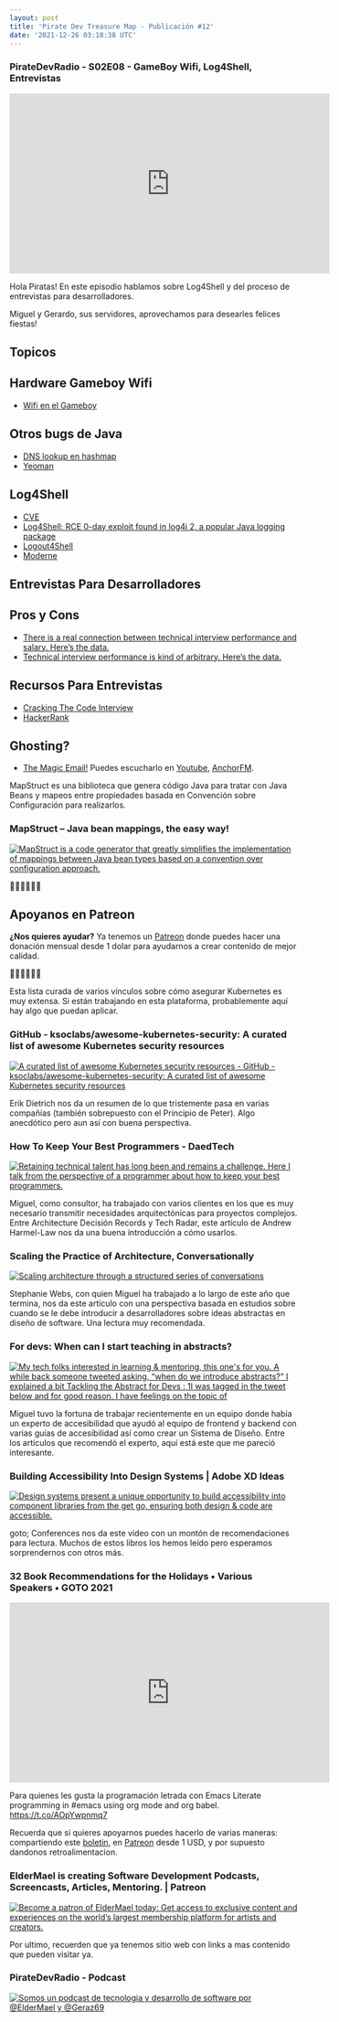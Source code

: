 ```yaml
---
layout: post
title: 'Pirate Dev Treasure Map - Publicación #12'
date: '2021-12-26 03:18:38 UTC'
---
```


### PirateDevRadio - S02E08 - GameBoy Wifi, Log4Shell, Entrevistas
<iframe
    width="560" 
    height="315" 
    src="https://www.youtube.com/embed/JneTGOcpOrE"
    title="YouTube video player" 
    frameborder="0" 
    allow="accelerometer; autoplay; clipboard-write; 
    encrypted-media; gyroscope; picture-in-picture; web-share" 
    allowfullscreen>
</iframe>

Hola Piratas! En este episodio hablamos sobre Log4Shell y del proceso de entrevistas para desarrolladores.

Miguel y Gerardo, sus servidores, aprovechamos para desearles felices fiestas!
## Topicos

## Hardware Gameboy Wifi

* [Wifi en el Gameboy](https://there.oughta.be/a/wifi-game-boy-cartridge)

## Otros bugs de Java

* [DNS lookup en hashmap](https://docs.oracle.com/javase/8/docs/api/java/net/URL.html#equals-java.lang.Object-)
* [Yeoman](https://yeoman.io/)

## Log4Shell

* [CVE](https://cve.mitre.org/cgi-bin/cvename.cgi?name=CVE-2021-44228)
* [Log4Shell: RCE 0-day exploit found in log4j 2, a popular Java logging package](https://www.lunasec.io/docs/blog/log4j-zero-day/)
* [Logout4Shell](https://github.com/Cybereason/Logout4Shell)
* [Moderne](https://moderne.io/)

## Entrevistas Para Desarrolladores

## Pros y Cons

* [There is a real connection between technical interview performance and salary. Here’s the data.](https://blog.interviewing.io/there-is-a-real-connection-between-technical-interview-performance-and-salary-heres-the-data/)
* [Technical interview performance is kind of arbitrary. Here’s the data.](https://blog.interviewing.io/technical-interview-performance-is-kind-of-arbitrary-heres-the-data/)

## Recursos Para Entrevistas

* [Cracking The Code Interview](https://www.crackingthecodinginterview.com/)
* [HackerRank](https://www.hackerrank.com/)

## Ghosting?

* [The Magic Email!](https://themagicemail.com/)
Puedes escucharlo en [Youtube](https://www.youtube.com/channel/UCIQ_yengMK59I2bsL3443sg), [AnchorFM](https://anchor.fm/pirate-dev-radio).

MapStruct es una biblioteca que genera código Java para tratar con Java Beans y mapeos entre propiedades basada en Convención sobre Configuración para realizarlos.
### MapStruct – Java bean mappings, the easy way!
[![MapStruct is a code generator that greatly simplifies the implementation of mappings between Java bean types based on a convention over configuration approach.](undefined)](https://mapstruct.org/)

🏴‍☠️🏴‍☠️🏴‍☠️

## Apoyanos en Patreon

**¿Nos quieres ayudar?** Ya tenemos un [Patreon](https://www.patreon.com/eldermael) donde puedes hacer una donación mensual desde 1 dolar para ayudarnos a crear contenido de mejor calidad.

🏴‍☠️🏴‍☠️🏴‍☠️

Esta lista curada de varios vínculos sobre cómo asegurar Kubernetes es muy extensa. Si están trabajando en esta plataforma, probablemente aquí hay algo que puedan aplicar.
### GitHub - ksoclabs/awesome-kubernetes-security: A curated list of awesome Kubernetes security resources
[![A curated list of awesome Kubernetes security resources - GitHub - ksoclabs/awesome-kubernetes-security: A curated list of awesome Kubernetes security resources](https://s3.amazonaws.com/revue/items/images/013/164/160/web/awesome-kubernetes-security?1640487032)](https://github.com/ksoclabs/awesome-kubernetes-security?utm_source=pocket_mylist)


Erik Dietrich nos da un resumen de lo que tristemente pasa en varias compañías (también sobrepuesto con el Principio de Peter). Algo anecdótico pero aun así con buena perspectiva.
### How To Keep Your Best Programmers - DaedTech
[![Retaining technical talent has long been and remains a challenge. Here I talk from the perspective of a programmer about how to keep your best programmers.](https://s3.amazonaws.com/revue/items/images/013/164/100/web/250px-The_Thinker__Rodin.jpg?1640485696)](https://daedtech.com/how-to-keep-your-best-programmers/?utm_source=pocket_mylist)


Miguel, como consultor, ha trabajado con varios clientes en los que es muy necesario transmitir necesidades arquitectónicas para proyectos complejos. Entre Architecture Decisión Records y Tech Radar, este artículo de Andrew Harmel-Law nos da una buena introducción a cómo usarlos.
### Scaling the Practice of Architecture, Conversationally
[![Scaling architecture through a structured series of conversations](https://s3.amazonaws.com/revue/items/images/013/164/109/web/card.png?1640485972)](https://martinfowler.com/articles/scaling-architecture-conversationally.html?utm_source=pocket_mylist)

Stephanie Webs, con quien Miguel ha trabajado a lo largo de este año que termina, nos da este artículo con una perspectiva basada en estudios sobre cuando se le debe introducir a desarrolladores sobre ideas abstractas en diseño de software. Una lectura muy recomendada.
### For devs: When can I start teaching in abstracts?
[![My tech folks interested in learning &amp; mentoring, this one's for you. A while back someone tweeted asking, “when do we introduce abstracts?” I explained a bit  Tackling the Abstract for Devs : 1I was tagged in the tweet below and for good reason. I have feelings on the topic of](https://s3.amazonaws.com/revue/items/images/013/164/260/web/photo-1500462918059-b1a0cb512f1d?1640488544)](https://websonthewebs.com/for-devs-when-can-i-start-teaching-in-abstracts/?utm_source=pocket_mylist)


Miguel tuvo la fortuna de trabajar recientemente en un equipo donde había un experto de accesibilidad que ayudó al equipo de frontend y backend con varias guías de accesibilidad así como crear un Sistema de Diseño. Entre los artículos que recomendó el experto, aquí está este que me pareció interesante.
### Building Accessibility Into Design Systems | Adobe XD Ideas
[![Design systems present a unique opportunity to build accessibility into component libraries from the get go, ensuring both design &amp; code are accessible.](https://s3.amazonaws.com/revue/items/images/013/164/226/web/design-system-accessibility.png?1640487389)](https://xd.adobe.com/ideas/principles/design-systems/accessibility-in-design-systems/?utm_source=pocket_mylist)


goto; Conferences nos da este video con un montón de recomendaciones para lectura. Muchos de estos libros los hemos leído pero esperamos sorprendernos con otros más.
### 32 Book Recommendations for the Holidays • Various Speakers • GOTO 2021
<iframe
    width="560" 
    height="315" 
    src="https://www.youtube.com/embed/Pg698WXPtYw"
    title="YouTube video player" 
    frameborder="0" 
    allow="accelerometer; autoplay; clipboard-write; 
    encrypted-media; gyroscope; picture-in-picture; web-share" 
    allowfullscreen>
</iframe>


Para quienes les gusta la programación letrada con Emacs
Literate programming in #emacs using org mode and org babel. https://t.co/AOpYwpnmq7

Recuerda que si quieres apoyarnos puedes hacerlo de varias maneras: compartiendo este [boletin](http://treasuremap.piratedevradio.tech/), en [Patreon](https://www.patreon.com/eldermael) desde 1 USD, y por supuesto dandonos retroalimentacion.
### ElderMael is creating Software Development Podcasts, Screencasts, Articles, Mentoring. | Patreon
[![Become a patron of ElderMael today: Get access to exclusive content and experiences on the world’s largest membership platform for artists and creators.](https://s3.amazonaws.com/revue/items/images/013/164/060/web/2.jpg?1628975407)](https://www.patreon.com/eldermael)

Por ultimo, recuerden que ya tenemos sitio web con links a mas contenido que pueden visitar ya.
### PirateDevRadio - Podcast
[![Somos un podcast de tecnologia y desarrollo de software por @ElderMael  y @Geraz69](https://s3.amazonaws.com/revue/items/images/013/164/062/web/new-splashscreen-2.jpg?1628976243)](https://piratedevradio.tech/)

        